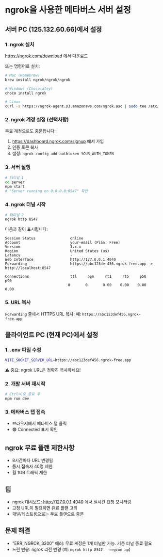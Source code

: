 # ngrok을 사용한 메타버스 서버 설정

## 서버 PC (125.132.60.66)에서 설정

### 1. ngrok 설치
https://ngrok.com/download 에서 다운로드

또는 명령어로 설치:
```bash
# Mac (Homebrew)
brew install ngrok/ngrok/ngrok

# Windows (Chocolatey)
choco install ngrok

# Linux
curl -s https://ngrok-agent.s3.amazonaws.com/ngrok.asc | sudo tee /etc/apt/trusted.gpg.d/ngrok.asc >/dev/null && echo "deb https://ngrok-agent.s3.amazonaws.com buster main" | sudo tee /etc/apt/sources.list.d/ngrok.list && sudo apt update && sudo apt install ngrok
```

### 2. ngrok 계정 설정 (선택사항)
무료 계정으로도 충분합니다:
1. https://dashboard.ngrok.com/signup 에서 가입
2. 인증 토큰 복사
3. 설정: `ngrok config add-authtoken YOUR_AUTH_TOKEN`

### 3. 서버 실행
```bash
# 터미널 1
cd server
npm start
# "Server running on 0.0.0.0:8547" 확인
```

### 4. ngrok 터널 시작
```bash
# 터미널 2
ngrok http 8547
```

다음과 같이 표시됩니다:
```
Session Status                online
Account                       your-email (Plan: Free)
Version                       3.x.x
Region                        United States (us)
Latency                       -
Web Interface                 http://127.0.0.1:4040
Forwarding                    https://abc123def456.ngrok-free.app -> http://localhost:8547

Connections                   ttl     opn     rt1     rt5     p50     p90
                             0       0       0.00    0.00    0.00    0.00
```

### 5. URL 복사
`Forwarding` 줄에서 HTTPS URL 복사:
예: `https://abc123def456.ngrok-free.app`

## 클라이언트 PC (현재 PC)에서 설정

### 1. .env 파일 수정
```bash
VITE_SOCKET_SERVER_URL=https://abc123def456.ngrok-free.app
```

⚠️ 중요: ngrok URL은 정확히 복사하세요!

### 2. 개발 서버 재시작
```bash
# Ctrl+C로 종료 후
npm run dev
```

### 3. 메타버스 탭 접속
- 브라우저에서 메타버스 탭 클릭
- 🟢 Connected 표시 확인

## ngrok 무료 플랜 제한사항
- 8시간마다 URL 변경됨
- 동시 접속자 40명 제한
- 월 1GB 트래픽 제한

## 팁
- ngrok 대시보드: http://127.0.0.1:4040 에서 실시간 요청 모니터링
- 고정 URL이 필요하면 유료 플랜 고려
- 개발/테스트용으로는 무료 플랜으로 충분

## 문제 해결
- "ERR_NGROK_3200" 에러: 무료 계정은 1개 터널만 가능. 기존 터널 종료 필요
- 느린 반응: ngrok 리전 변경 (예: `ngrok http 8547 --region ap`)
